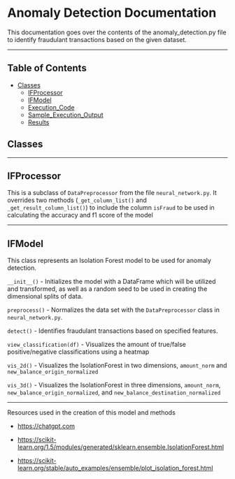 # Anomaly Detection Documentation

<p>
This documentation goes over the contents of the anomaly_detection.py file to identify fraudulant transactions based on the given dataset.

</p>

---

## Table of Contents

- [Classes](#Classes)
    - [IFProcessor](#IFProcessor)
    - [IFModel](#IFModel)
    - [Execution_Code](#Execution_Code)
    - [Sample_Execution_Output](#Sample_Execution_Output)
    - [Results](#Results)

## Classes

---

## IFProcessor

This is a subclass of `DataPreprocessor` from the file `neural_network.py`. It overrides two methods (`_get_column_list()` and `_get_result_column_list()`) to include the column `isFraud` to be used in calculating the accuracy and f1 score of the model

---

## IFModel

This class represents an Isolation Forest model to be used for anomaly detection.

`__init__()` - Initializes the model with a DataFrame which will be utilized and transformed, as well as a random seed to be used in creating the dimensional splits of data. 

`preprocess()` - Normalizes the data set with the `DataPreprocessor` class in `neural_network.py`.

`detect()` - Identifies fraudulant transactions based on specified features.

`view_classification(df)` - Visualizes the amount of true/false positive/negative classifications using a heatmap

`vis_2d()` - Visualizes the IsolationForest in two dimensions, `amount_norm` and `new_balance_origin_normalized`

`vis_3d()` - Visualizes the IsolationForest in three dimensions, `amount_norm`, `new_balance_origin_normalized`, and `new_balance_destination_normalized`



---

Resources used in the creation of this model and methods

* https://chatgpt.com

* https://scikit-learn.org/1.5/modules/generated/sklearn.ensemble.IsolationForest.html

* https://scikit-learn.org/stable/auto_examples/ensemble/plot_isolation_forest.html